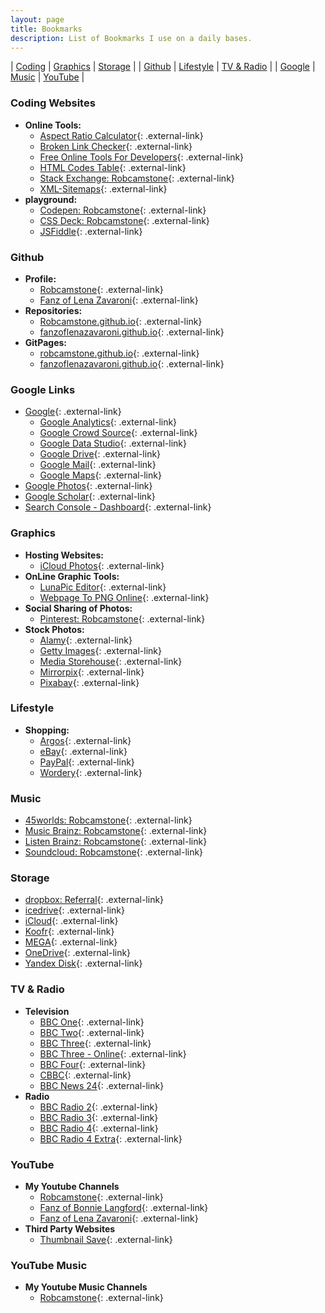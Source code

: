 ```yaml
---
layout: page
title: Bookmarks
description: List of Bookmarks I use on a daily bases.
---
```


| [Coding](#coding-websites) | [Graphics](#graphics) | [Storage](#storage) |
| [Github](#github) | [Lifestyle](#lifestyle) | [TV&nbsp;&&nbsp;Radio](#tv--radio) |
| [Google](#google-links) | [Music](#music) | [YouTube](#youtube) |

### Coding Websites
* **Online Tools:**
   * [Aspect Ratio Calculator](https://calculateaspectratio.com){: .external-link}
   * [Broken Link Checker](http://www.brokenlinkcheck.com){: .external-link}
   * [Free Online Tools For Developers](https://www.freeformatter.com){: .external-link}
   * [HTML Codes Table](https://www.ascii.cl/htmlcodes.htm){: .external-link}
   * [Stack Exchange: Robcamstone](https://stackexchange.com/users/11999151/robcamstone){: .external-link}
   * [XML-Sitemaps](https://www.xml-sitemaps.com){: .external-link}
* **playground:**
   * [Codepen: Robcamstone](https://codepen.io/Robcamstone){: .external-link}
   * [CSS Deck: Robcamstone](http://cssdeck.com/user/Robcamstone){: .external-link}
   * [JSFiddle](https://jsfiddle.net){: .external-link}

### Github
* **Profile:**
   * [Robcamstone](https://github.com/Robcamstone){: .external-link}
   * [Fanz of Lena Zavaroni](https://github.com/fanzoflenazavaroni){: .external-link}
* **Repositories:**
   * [Robcamstone.github.io](https://github.com/Robcamstone/Robcamstone.github.io){: .external-link}
   * [fanzoflenazavaroni.github.io](https://github.com/fanzoflenazavaroni/fanzoflenazavaroni.github.io){: .external-link}
* **GitPages:**
   * [robcamstone.github.io](https://robcamstone.github.io){: .external-link}
   * [fanzoflenazavaroni.github.io](https://fanzoflenazavaroni.github.io){: .external-link}

### Google Links
* [Google](https://www.google.com/?gfe_rd=cr&dcr=0&ei=bzHaWeOpIsmT8QfX1I2wDQ&gws_rd=cr&fg=1){: .external-link}
   * [Google Analytics](https://analytics.google.com){: .external-link}
   * [Google Crowd Source](https://crowdsource.google.com/home){: .external-link}
   * [Google Data Studio](https://datastudio.google.com/){: .external-link}
   * [Google Drive](https://drive.google.com/drive){: .external-link}
   * [Google Mail](http://gmail.com){: .external-link}
   * [Google Maps](https://www.google.co.uk/maps){: .external-link}
* [Google Photos](https://photos.google.com){: .external-link}
* [Google Scholar](https://scholar.google.com){: .external-link}
* [Search Console - Dashboard](https://www.google.com/webmasters/tools/dashboard?hl=en&authuser=0&siteUrl=https://fanzoflenazavaroni.github.io){: .external-link}

### Graphics
* **Hosting Websites:**
   * [iCloud Photos](https://www.icloud.com#photos){: .external-link}
* **OnLine Graphic Tools:**
   * [LunaPic Editor](https://www169.lunapic.com/edito){: .external-link}
   * [Webpage To PNG Online](http://www.pdfconvertonline.com/webpage-to-png-online.html){: .external-link}
* **Social Sharing of Photos:**
   * [Pinterest: Robcamstone](https://www.pinterest.co.uk/robcamstone/){: .external-link}
* **Stock Photos:**
   * [Alamy](http://www.alamy.com){: .external-link}
   * [Getty Images](http://www.gettyimages.co.uk){: .external-link}
   * [Media Storehouse](https://www.mediastorehouse.com/){: .external-link}
   * [Mirrorpix](https://www.mirrorpix.com){: .external-link}
   * [Pixabay](https://pixabay.com/en/users/Robcamstone-8863342){: .external-link}

### Lifestyle
* **Shopping:**
   * [Argos](http://www.argos.co.uk){: .external-link}
   * [eBay](http://ebay.co.uk){: .external-link}
   * [PayPal](http://paypal.co.uk){: .external-link}
   * [Wordery](https://wordery.com){: .external-link}

### Music
   * [45worlds: Robcamstone](https://www.45worlds.com/m/robcamstone){: .external-link}
   * [Music Brainz: Robcamstone](https://musicbrainz.org/user/Robcamstone){: .external-link}
   * [Listen Brainz: Robcamstone](https://listenbrainz.org/user/Robcamstone){: .external-link}
   * [Soundcloud: Robcamstone](https://soundcloud.com/robcamstone){: .external-link}

### Storage
   * [dropbox: Referral](https://www.dropbox.com/referrals/AABe5mRTo8zi2WfKRmHfekQbHu4-_jmdTvo?src=global9){: .external-link}
   * [icedrive](https://icedrive.net/){: .external-link}
   * [iCloud](https://www.icloud.com){: .external-link}
   * [Koofr](https://app.koofr.net/){: .external-link}
   * [MEGA](https://mega.nz){: .external-link}
   * [OneDrive](http://onedrive.live.com){: .external-link}
   * [Yandex Disk](https://disk.yandex.com/client/disk){: .external-link}

### TV & Radio
* **Television**
   * [BBC One](https://www.bbc.co.uk/schedules/p00fzl6p){: .external-link}
   * [BBC Two](https://www.bbc.co.uk/schedules/p00fzl97){: .external-link}
   * [BBC Three](https://www.bbc.co.uk/schedules/p00fzl95){: .external-link}
   * [BBC Three - Online](https://www.bbc.co.uk/bbcthree){: .external-link}
   * [BBC Four](https://www.bbc.co.uk/schedules/p00fzl6b){: .external-link}
   * [CBBC](https://www.bbc.co.uk/schedules/p00fzl9r){: .external-link}
   * [BBC News 24](https://www.bbc.co.uk/schedules/p00fzl6g){: .external-link}
* **Radio**
   * [BBC Radio 2](https://www.bbc.co.uk/schedules/p00fzl8v){: .external-link}
   * [BBC Radio 3](https://www.bbc.co.uk/schedules/p00fzl8t){: .external-link}
   * [BBC Radio 4](https://www.bbc.co.uk/schedules/p00fzl7j){: .external-link}
   * [BBC Radio 4 Extra](https://www.bbc.co.uk/schedules/p00fzl7l){: .external-link}

### YouTube
* **My Youtube Channels**
   * [Robcamstone](https://www.youtube.com/channel/UCxGas6kcIvNZVIpZfTPKLug){: .external-link}
   * [Fanz of Bonnie Langford](https://www.youtube.com/channel/UCOkMlk-r6RflBEMiEW8Xyqg){: .external-link}
   * [Fanz of Lena Zavaroni](https://www.youtube.com/channel/UCTcpqllbI3ir8AlUT3RnO_g){: .external-link}
* **Third Party Websites**
   * [Thumbnail Save](http://thumbnailsave.com){: .external-link}

### YouTube Music
* **My Youtube Music Channels**
   * [Robcamstone](https://music.youtube.com/channel/UCxGas6kcIvNZVIpZfTPKLug){: .external-link}
